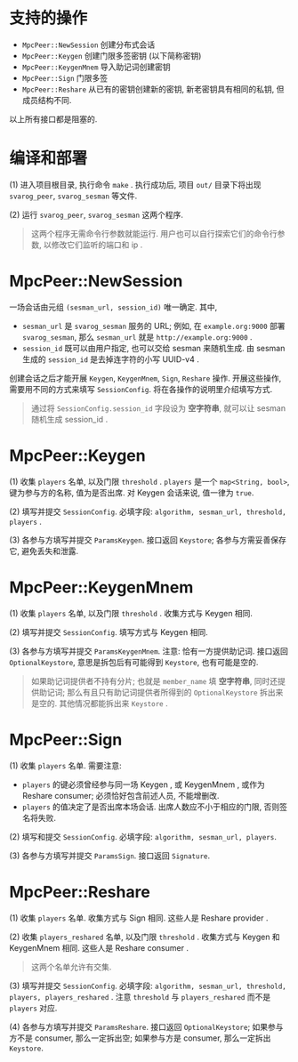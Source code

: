 # 支持的操作

* `MpcPeer::NewSession` 创建分布式会话
* `MpcPeer::Keygen` 创建门限多签密钥 (以下简称密钥)
* `MpcPeer::KeygenMnem` 导入助记词创建密钥
* `MpcPeer::Sign` 门限多签
* `MpcPeer::Reshare` 从已有的密钥创建新的密钥, 新老密钥具有相同的私钥, 但成员结构不同.

以上所有接口都是阻塞的.

# 编译和部署

(1) 进入项目根目录, 执行命令 `make` . 执行成功后, 项目 `out/` 目录下将出现 `svarog_peer`, `svarog_sesman` 等文件.

(2) 运行 `svarog_peer`, `svarog_sesman` 这两个程序.

> 这两个程序无需命令行参数就能运行. 用户也可以自行探索它们的命令行参数, 以修改它们监听的端口和 ip .

# MpcPeer::NewSession

一场会话由元组 `(sesman_url, session_id)` 唯一确定. 其中,

* `sesman_url` 是 `svarog_sesman` 服务的 URL; 
例如, 在 `example.org:9000` 部署 `svarog_sesman`, 那么 `sesman_url` 就是 `http://example.org:9000` .
* `session_id` 既可以由用户指定, 也可以交给 sesman 来随机生成.
由 sesman 生成的 `session_id` 是去掉连字符的小写 UUID-v4 .

创建会话之后才能开展 `Keygen`, `KeygenMnem`, `Sign`, `Reshare` 操作.
开展这些操作, 需要用不同的方式来填写 `SessionConfig`. 将在各操作的说明里介绍填写方式.

> 通过将 `SessionConfig.session_id` 字段设为 **空字符串**, 就可以让 sesman 随机生成 session_id .

# MpcPeer::Keygen

(1) 收集 `players` 名单, 以及门限 `threshold` .
`players` 是一个 `map<String, bool>`, 键为参与方的名称, 值为是否出席. 对 Keygen 会话来说, 值一律为 `true`.

(2) 填写并提交 `SessionConfig`. 
必填字段: `algorithm, sesman_url, threshold, players` . 

(3) 各参与方填写并提交 `ParamsKeygen`. 接口返回 `Keystore`; 各参与方需妥善保存它, 避免丢失和泄露.

# MpcPeer::KeygenMnem

(1) 收集 `players` 名单, 以及门限 `threshold` . 收集方式与 Keygen 相同.

(2) 填写并提交 `SessionConfig`. 填写方式与 Keygen 相同.

(3) 各参与方填写并提交 `ParamsKeygenMnem`. 注意: 恰有一方提供助记词. 接口返回 `OptionalKeystore`, 意思是拆包后有可能得到 `Keystore`, 也有可能是空的.

> 如果助记词提供者不持有分片; 也就是 `member_name` 填 **空字符串**, 同时还提供助记词; 那么有且只有助记词提供者所得到的 `OptionalKeystore` 拆出来是空的. 其他情况都能拆出来 `Keystore` .

# MpcPeer::Sign

(1) 收集 `players` 名单. 需要注意:
* `players` 的键必须曾经参与同一场 Keygen , 或 KeygenMnem , 或作为 Reshare consumer; 必须恰好包含前述人员, 不能增删改.
* `players` 的值决定了是否出席本场会话. 出席人数应不小于相应的门限, 否则签名将失败.

(2) 填写和提交 `SessionConfig`. 必填字段: `algorithm, sesman_url, players`.

(3) 各参与方填写并提交 `ParamsSign`. 接口返回 `Signature`.

# MpcPeer::Reshare

(1) 收集 `players` 名单. 收集方式与 Sign 相同. 这些人是 Reshare provider .

(2) 收集 `players_reshared` 名单, 以及门限 `threshold` . 收集方式与 Keygen 和 KeygenMnem 相同. 这些人是 Reshare consumer .

> 这两个名单允许有交集.

(3) 填写并提交 `SessionConfig`. 
必填字段: `algorithm, sesman_url, threshold, players, players_reshared` . 注意 `threshold` 与 `players_reshared` 而不是 `players` 对应.

(4) 各参与方填写并提交 `ParamsReshare`. 接口返回 `OptionalKeystore`; 如果参与方不是 consumer, 那么一定拆出空; 如果参与方是 consumer, 那么一定拆出 `Keystore`.